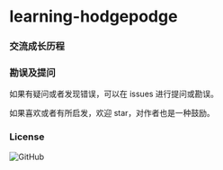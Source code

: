 # learning-hodgepodge
### 交流成长历程
### 勘误及提问

如果有疑问或者发现错误，可以在 issues 进行提问或勘误。

如果喜欢或者有所启发，欢迎 star，对作者也是一种鼓励。

### License
![GitHub](https://img.shields.io/github/license/mashape/apistatus.svg)